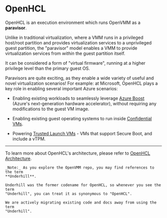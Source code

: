# OpenHCL

OpenHCL is an execution environment which runs OpenVMM as a **paravisor**.

Unlike in traditional virtualization, where a VMM runs in a privileged host/root
partition and provides virtualization services to a unprivileged guest
partition, the "paravisor" model enables a VMM to provide virtualization
services from _within_ the guest partition itself.

It can be considered a form of "virtual firmware", running at a higher privilege
level than the primary guest OS.

Paravisors are quite exciting, as they enable a wide variety of useful and novel
virtualization scenarios! For example: at Microsoft, OpenHCL plays a key role in
enabling several important Azure scenarios:

- Enabling existing workloads to seamlessly leverage [Azure Boost] (Azure's
  next-generation hardware accelerator), without requiring any modifications to
  the guest VM image.

- Enabling existing guest operating systems to run inside [Confidential VMs].

- Powering [Trusted Launch VMs] - VMs that support Secure Boot, and include a
  vTPM.

* * *

To learn more about OpenHCL's architecture, please refer to
[OpenHCL Architecture](../reference/architecture/openhcl.md).

```admonish tip
_Note:_ As you explore the OpenVMM repo, you may find references to the term
**Underhill**.

Underhill was the former codename for OpenHCL, so whenever you see the term
"Underhill", you can treat it as synonymous to "OpenHCL".

We are actively migrating existing code and docs away from using the term
"Underhill".
```

[VSM]: https://learn.microsoft.com/en-us/virtualization/hyper-v-on-windows/tlfs/vsm
[Virtual Trust Levels]: https://learn.microsoft.com/en-us/virtualization/hyper-v-on-windows/tlfs/vsm
[Azure Boost]: https://learn.microsoft.com/en-us/azure/azure-boost/overview
[Confidential VMs]: https://azure.microsoft.com/en-us/solutions/confidential-compute
[Trusted Launch VMs]: https://learn.microsoft.com/en-us/azure/virtual-machines/trusted-launch
[TDX]: https://www.intel.com/content/www/us/en/developer/tools/trust-domain-extensions/overview.html
[SEV-SNP]: https://www.amd.com/content/dam/amd/en/documents/epyc-business-docs/white-papers/SEV-SNP-strengthening-vm-isolation-with-integrity-protection-and-more.pdf
